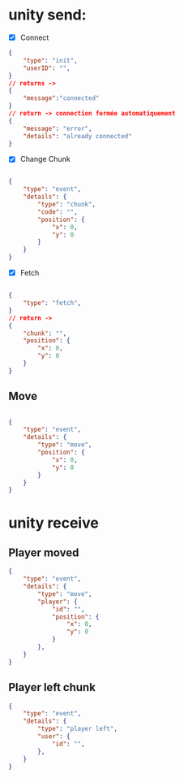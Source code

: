 

# unity send:


- [x] Connect

```json
{
    "type": "init",
    "userID": "",
}
// returns ->
{
    "message":"connected"
}
// return -> connection fermée automatiquement
{
    "message": "error",
    "details": "already connected"
}
```

- [x] Change Chunk

```json

{
    "type": "event",
    "details": {
        "type": "chunk",
        "code": "",
        "position": {
            "x": 0,
            "y": 0
        }
    }
}

```

- [x] Fetch

```json

{
    "type": "fetch",
}
// return ->
{
    "chunk": "",
    "position": {
        "x": 0,
        "y": 0
    }
}
```

## Move

```json

{
    "type": "event",
    "details": {
        "type": "move",
        "position": {
            "x": 0,
            "y": 0
        }
    }
}

```

# unity receive

## Player moved

```json
{
    "type": "event",
    "details": {
        "type": "move",
        "player": {
            "id": "",
            "position": {
                "x": 0,
                "y": 0
            }
        },
    }
}
```

## Player left chunk
```json
{
    "type": "event",
    "details": {
        "type": "player left",
        "user": {
            "id": "",
        },
    }
}
```